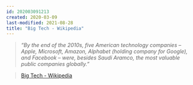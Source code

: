 ```yaml
---
id: 202003091213
created: 2020-03-09
last-modified: 2021-08-28
title: "Big Tech - Wikipedia"
---
```

>*“By the end of the 2010s, five American technology companies – Apple, Microsoft, Amazon, Alphabet (holding company for Google), and Facebook – were, besides Saudi Aramco, the most valuable public companies globally.”*

>[Big Tech - Wikipedia](https://en.wikipedia.org/wiki/Big_Tech)  